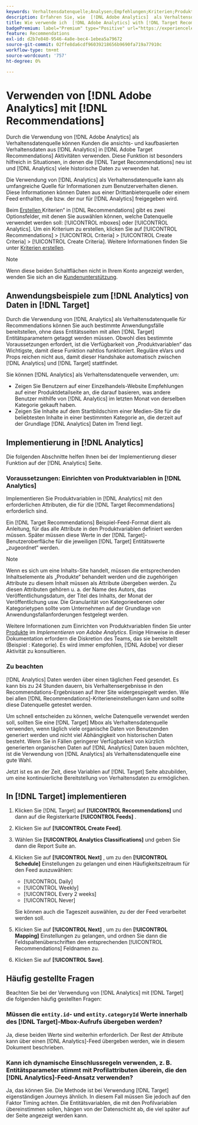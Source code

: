 ```yaml
---
keywords: Verhaltensdatenquelle;Analysen;Empfehlungen;Kriterien;Produktvariablen
description: Erfahren Sie, wie  [!DNL Adobe Analytics]  als Verhaltensdatenquelle in verwendet  [!DNL Target Recommendations].
title: Wie verwende ich  [!DNL Adobe Analytics] with [!DNL Target Recommendations]?
badgePremium: label="Premium" type="Positive" url="https://experienceleague.adobe.com/docs/target/using/introduction/intro.html?lang=de#premium newtab=true" tooltip="Hier finden Sie Informationen zum Lieferumfang von Target Premium."
feature: Recommendations
exl-id: d2b7e840-9546-4a8e-bec4-1ebea5a79672
source-git-commit: 02ffe8da6cdf96039218656b9690fa719a77910c
workflow-type: tm+mt
source-wordcount: '757'
ht-degree: 0%

---
```


# Verwenden von [!DNL Adobe Analytics] mit [!DNL Recommendations]

Durch die Verwendung von [!DNL Adobe Analytics] als Verhaltensdatenquelle können Kunden die ansichts- und kaufbasierten Verhaltensdaten aus [!DNL Analytics] in [!DNL Adobe Target Recommendations] Aktivitäten verwenden. Diese Funktion ist besonders hilfreich in Situationen, in denen die [!DNL Target Recommendations] neu ist und [!DNL Analytics] viele historische Daten zu verwenden hat.

Die Verwendung von [!DNL Analytics] als Verhaltensdatenquelle kann als umfangreiche Quelle für Informationen zum Benutzerverhalten dienen. Diese Informationen können Daten aus einer Drittanbieterquelle oder einem Feed enthalten, die bzw. der nur für [!DNL Analytics] freigegeben wird.

Beim [Erstellen ](/help/main/c-recommendations/c-algorithms/create-new-algorithm.md) Kriterien“ in [!DNL Recommendations] gibt es zwei Optionsfelder, mit denen Sie auswählen können, welche Datenquelle verwendet werden soll: [!UICONTROL mboxes] oder [!UICONTROL Analytics]. Um ein Kriterium zu erstellen, klicken Sie auf [!UICONTROL Recommendations] > [!UICONTROL Criteria] > [!UICONTROL Create Criteria] > [!UICONTROL Create Criteria]. Weitere Informationen finden Sie unter [Kriterien erstellen](/help/main/c-recommendations/c-algorithms/create-new-algorithm.md).

>[!NOTE]
>
>Wenn diese beiden Schaltflächen nicht in Ihrem Konto angezeigt werden, wenden Sie sich an die [Kundenunterstützung](/help/main/cmp-resources-and-contact-information.md#reference_ACA3391A00EF467B87930A450050077C).

## Anwendungsbeispiele zum [!DNL Analytics] von Daten in [!DNL Target]

Durch die Verwendung von [!DNL Analytics] als Verhaltensdatenquelle für Recommendations können Sie auch bestimmte Anwendungsfälle bereitstellen, ohne dass Entitätsseiten mit allen [!DNL Target] Entitätsparametern getaggt werden müssen. Obwohl dies bestimmte Voraussetzungen erfordert, ist die Verfügbarkeit von „Produktvariablen“ das Wichtigste, damit diese Funktion nahtlos funktioniert. Reguläre eVars und Props reichen nicht aus, damit dieser Handshake automatisch zwischen [!DNL Analytics] und [!DNL Target] stattfindet.

Sie können [!DNL Analytics] als Verhaltensdatenquelle verwenden, um:

* Zeigen Sie Benutzern auf einer Einzelhandels-Website Empfehlungen auf einer Produktdetailseite an, die darauf basieren, was andere Benutzer mithilfe von [!DNL Analytics] im letzten Monat von derselben Kategorie gekauft haben.
* Zeigen Sie Inhalte auf dem Startbildschirm einer Medien-Site für die beliebtesten Inhalte in einer bestimmten Kategorie an, die derzeit auf der Grundlage [!DNL Analytics] Daten im Trend liegt.

## Implementierung in [!DNL Analytics]

Die folgenden Abschnitte helfen Ihnen bei der Implementierung dieser Funktion auf der [!DNL Analytics] Seite.

### Voraussetzungen: Einrichten von Produktvariablen in [!DNL Analytics]

Implementieren Sie Produktvariablen in [!DNL Analytics] mit den erforderlichen Attributen, die für die [!DNL Target Recommendations] erforderlich sind.

Ein [!DNL Target Recommendations] Beispiel-Feed-Format dient als Anleitung, für das alle Attribute in den Produktvariablen definiert werden müssen. Später müssen diese Werte in der [!DNL Target]-Benutzeroberfläche für die jeweiligen [!DNL Target] Entitätswerte „zugeordnet“ werden.

>[!NOTE]
>
>Wenn es sich um eine Inhalts-Site handelt, müssen die entsprechenden Inhaltselemente als „Produkte“ behandelt werden und die zugehörigen Attribute zu diesem Inhalt müssen als Attribute übergeben werden. Zu diesen Attributen gehören u. a. der Name des Autors, das Veröffentlichungsdatum, der Titel des Inhalts, der Monat der Veröffentlichung usw. Die Granularität von Kategorieebenen oder Kategorietypen sollte vom Unternehmen auf der Grundlage von Anwendungsfallanforderungen festgelegt werden.

Weitere Informationen zum Einrichten von Produktvariablen finden Sie unter [Produkte](https://experienceleague.adobe.com/docs/analytics/implementation/vars/page-vars/products.html?lang=de) im *Implementieren von Adobe Analytics*. Einige Hinweise in dieser Dokumentation erfordern die Diskretion des Teams, das sie bereitstellt (Beispiel : Kategorie). Es wird immer empfohlen, [!DNL Adobe] vor dieser Aktivität zu konsultieren.

### Zu beachten

[!DNL Analytics] Daten werden über einen täglichen Feed gesendet. Es kann bis zu 24 Stunden dauern, bis Verhaltensergebnisse in den Recommendations-Ergebnissen auf Ihrer Site widergespiegelt werden. Wie bei allen [!DNL Recommendations]-Kriterieneinstellungen kann und sollte diese Datenquelle getestet werden.

Um schnell entscheiden zu können, welche Datenquelle verwendet werden soll, sollten Sie eine [!DNL Target] Mbox als Verhaltensdatenquelle verwenden, wenn täglich viele organische Daten von Benutzenden generiert werden und nicht viel Abhängigkeit von historischen Daten besteht. Wenn Sie in Fällen geringerer Verfügbarkeit von kürzlich generierten organischen Daten auf [!DNL Analytics] Daten bauen möchten, ist die Verwendung von [!DNL Analytics] als Verhaltensdatenquelle eine gute Wahl.

Jetzt ist es an der Zeit, diese Variablen auf [!DNL Target] Seite abzubilden, um eine kontinuierliche Bereitstellung von Verhaltensdaten zu ermöglichen.

## In [!DNL Target] implementieren

1. Klicken Sie [!DNL Target] auf **[!UICONTROL Recommendations]** und dann auf die Registerkarte **[!UICONTROL Feeds]** .

1. Klicken Sie auf **[!UICONTROL Create Feed]**.

1. Wählen Sie **[!UICONTROL Analytics Classifications]** und geben Sie dann die Report Suite an.

1. Klicken Sie auf **[!UICONTROL Next]** , um zu den **[!UICONTROL Schedule]** Einstellungen zu gelangen und einen Häufigkeitszeitraum für den Feed auszuwählen:

   * [!UICONTROL Daily]
   * [!UICONTROL Weekly]
   * [!UICONTROL Every 2 weeks]
   * [!UICONTROL Never]

   Sie können auch die Tageszeit auswählen, zu der der Feed verarbeitet werden soll.

1. Klicken Sie auf **[!UICONTROL Next]** , um zu den **[!UICONTROL Mapping]** Einstellungen zu gelangen, und ordnen Sie dann die Feldspaltenüberschriften den entsprechenden [!UICONTROL Recommendations] Feldnamen zu.

1. Klicken Sie auf **[!UICONTROL Save]**.

## Häufig gestellte Fragen  

Beachten Sie bei der Verwendung von [!DNL Analytics] mit [!DNL Target] die folgenden häufig gestellten Fragen:

### Müssen die `entity.id`- und `entity.categoryId` Werte innerhalb des [!DNL Target]-Mbox-Aufrufs übergeben werden?

Ja, diese beiden Werte sind weiterhin erforderlich. Der Rest der Attribute kann über einen [!DNL Analytics]-Feed übergeben werden, wie in diesem Dokument beschrieben.

### Kann ich dynamische Einschlussregeln verwenden, z. B. Entitätsparameter stimmt mit Profilattributen überein, die den [!DNL Analytics]-Feed-Ansatz verwenden?

Ja, das können Sie. Die Methode ist bei Verwendung [!DNL Target] eigenständigen Journeys ähnlich. In diesem Fall müssen Sie jedoch auf den Faktor Timing achten. Die Entitätsvariablen, die mit den Profilvariablen übereinstimmen sollen, hängen von der Datenschicht ab, die viel später auf der Seite angezeigt werden kann.
